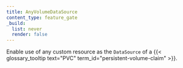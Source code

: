 ```yaml
---
title: AnyVolumeDataSource
content_type: feature_gate
_build:
  list: never
  render: false
---
```

Enable use of any custom resource as the `DataSource` of a
{{< glossary_tooltip text="PVC" term_id="persistent-volume-claim" >}}.

